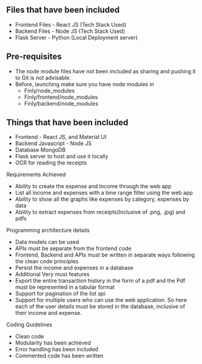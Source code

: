 ## Files that have been included
- Frontend Files - React JS (Tech Stack Used)
- Backend Files - Node JS (Tech Stack Used)
- Flask Server - Python (Local Deployment server)

## Pre-requisites 
- The node module files have not been included as sharing and pushing it to Git is not advisable.
- Before, launching make sure you have node modules in
   - Finly/node_modules
   - Finly/frontend/node_modules
   - Finly/backend/node_modules
## Things that have been included 

- Frontend - React JS, and Material UI 
- Backend Javascript - Node JS 
- Database MongoDB
- Flask server to host and use it locally 
- OCR for reading the receipts 

Requirements Achieved
- Ability to create the expense and Income through the web app
- List all income and expenses with a time range filter using the web app
- Ability to show all the graphs like expenses by category, expenses by data 
- Ability to extract expenses from receipts(Inclusive of .png, .jpg) and pdfs
  
Programming architecture details 
- Data models can be used 
- APIs must be separate from the frontend code 
- Frontend, Backend and APIs must be written in separate ways following the clean code principles 
- Persist the income and expenses in a database 
- Additional Very must features 
- Export the entire transaction history in the form of a pdf and the Pdf must be represented in a tabular format
- Support for pagination of the list api
- Support for multiple users who can use the web application. So here each of the user details must be stored in the database, inclusive of their income and expense.
  
Coding Guidelines 
- Clean code
- Modularity has been achieved
- Error handling has been included
- Commented code has been written









